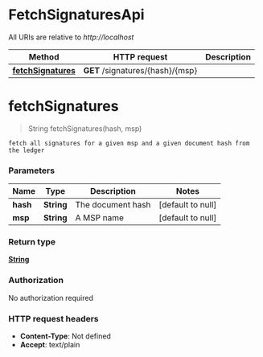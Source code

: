 # FetchSignaturesApi

All URIs are relative to *http://localhost*

Method | HTTP request | Description
------------- | ------------- | -------------
[**fetchSignatures**](FetchSignaturesApi.md#fetchSignatures) | **GET** /signatures/{hash}/{msp} | 


<a name="fetchSignatures"></a>
# **fetchSignatures**
> String fetchSignatures(hash, msp)



    fetch all signatures for a given msp and a given document hash from the ledger

### Parameters

Name | Type | Description  | Notes
------------- | ------------- | ------------- | -------------
 **hash** | **String**| The document hash | [default to null]
 **msp** | **String**| A MSP name | [default to null]

### Return type

[**String**](../Models/string.md)

### Authorization

No authorization required

### HTTP request headers

- **Content-Type**: Not defined
- **Accept**: text/plain

